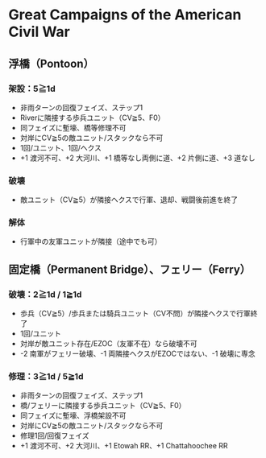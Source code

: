 # Great Campaigns of the American Civil War

## 浮橋（Pontoon）
### 架設：5≧1d
- 非雨ターンの回復フェイズ、ステップ1
- Riverに隣接する歩兵ユニット（CV≧5、F0）
- 同フェイズに塹壕、橋等修理不可
- 対岸にCV≧5の敵ユニット/スタックなら不可
- 1回/ユニット、1回/ヘクス
- +1 渡河不可、+2 大河川、+1 橋等なし両側に道、+2 片側に道、+3 道なし

### 破壊
- 敵ユニット（CV≧5）が隣接ヘクスで行軍、退却、戦闘後前進を終了

### 解体
- 行軍中の友軍ユニットが隣接（途中でも可）

## 固定橋（Permanent Bridge）、フェリー（Ferry）
### 破壊：2≧1d / 1≧1d
- 歩兵（CV≧5）/歩兵または騎兵ユニット（CV不問）が隣接ヘクスで行軍終了
- 1回/ユニット
- 対岸が敵ユニット存在/EZOC（友軍不在）なら破壊不可
- -2 南軍がフェリー破壊、-1 両隣接ヘクスがEZOCではない、-1 破壊に専念

### 修理：3≧1d / 5≧1d
- 非雨ターンの回復フェイズ、ステップ1
- 橋/フェリーに隣接する歩兵ユニット（CV≧5、F0）
- 同フェイズに塹壕、浮橋架設不可
- 対岸にCV≧5の敵ユニット/スタックなら不可
- 修理1回/回復フェイズ
- +1 渡河不可、+2 大河川、+1 Etowah RR、+1 Chattahoochee RR
